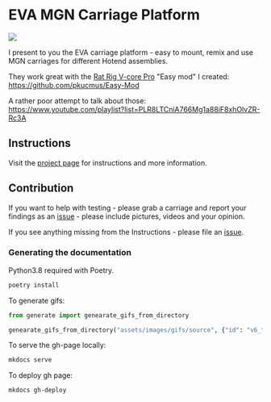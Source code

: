 # EVA MGN Carriage Platform


![](https://github.com/pkucmus/EVA/blob/master/docs/assets/images/lineup.png)

I present to you the EVA carriage platform - easy to mount, remix and use MGN carriages for different Hotend assemblies.

They work great with the [Rat Rig V-core Pro](https://www.ratrig.com/3d-printing-cnc/3d-printer-kits/complete-kits/rat-rig-v-core-pro-linear-rail-701.html) "Easy mod" I created: https://github.com/pkucmus/Easy-Mod

A rather poor attempt to talk about those: https://www.youtube.com/playlist?list=PLR8LTCniA766Mg1a88iF8xhOlvZR-Rc3A

## Instructions

Visit the [project page](https://pkucmus.github.io/EVA/) for instructions and more information.

## Contribution

If you want to help with testing - please grab a carriage and report your findings as an [issue](https://github.com/pkucmus/EVA/issues) - please include pictures, videos and your opinion.

If you see anything missing from the Instructions - please file an [issue](https://github.com/pkucmus/EVA/issues).

### Generating the documentation

Python3.8 required with Poetry.

```bash
poetry install
```

To generate gifs:

```python
from generate import genearate_gifs_from_directory

genearate_gifs_from_directory("assets/images/gifs/source", {"id": "v6_titan"})
```

To serve the gh-page locally:

```bash
mkdocs serve
```

To deploy gh page:

```bash
mkdocs gh-deploy
```
